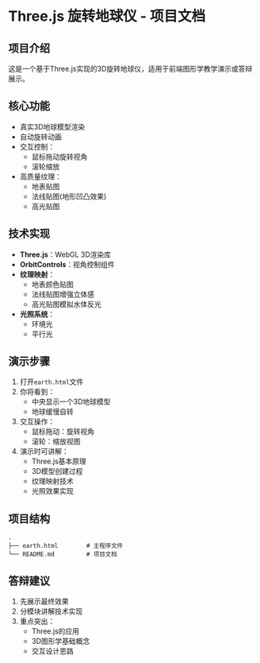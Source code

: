 # Three.js 旋转地球仪 - 项目文档

## 项目介绍
这是一个基于Three.js实现的3D旋转地球仪，适用于前端图形学教学演示或答辩展示。

## 核心功能
- 真实3D地球模型渲染
- 自动旋转动画
- 交互控制：
  - 鼠标拖动旋转视角
  - 滚轮缩放
- 高质量纹理：
  - 地表贴图
  - 法线贴图(地形凹凸效果)
  - 高光贴图

## 技术实现
- **Three.js**：WebGL 3D渲染库
- **OrbitControls**：视角控制组件
- **纹理映射**：
  - 地表颜色贴图
  - 法线贴图增强立体感
  - 高光贴图模拟水体反光
- **光照系统**：
  - 环境光
  - 平行光

## 演示步骤
1. 打开`earth.html`文件
2. 你将看到：
   - 中央显示一个3D地球模型
   - 地球缓慢自转
3. 交互操作：
   - 鼠标拖动：旋转视角
   - 滚轮：缩放视图
4. 演示时可讲解：
   - Three.js基本原理
   - 3D模型创建过程
   - 纹理映射技术
   - 光照效果实现

## 项目结构
```
.
├── earth.html        # 主程序文件
└── README.md         # 项目文档
```

## 答辩建议
1. 先展示最终效果
2. 分模块讲解技术实现
3. 重点突出：
   - Three.js的应用
   - 3D图形学基础概念
   - 交互设计思路
